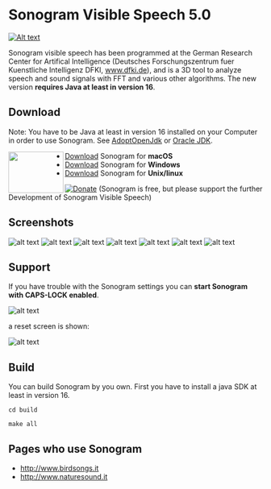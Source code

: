 # Sonogram Visible Speech 5.0
[![Alt text](images/Splash.png)](https://www.youtube.com/watch?v=f-4RyKO-Gow)

Sonogram visible speech has been programmed at the German Research Center for Artifical Intelligence  (Deutsches Forschungszentrum fuer Kuenstliche Intelligenz DFKI, www.dfki.de), and is a 3D tool to analyze speech and sound signals with FFT and various other algorithms. The new version **requires Java at least in version 16**.

## Download
Note: You have to be Java at least in version 16 installed on your Computer in order to use Sonogram. See [AdoptOpenJdk](https://adoptopenjdk.net) or [Oracle JDK](https://www.oracle.com/java/technologies/javase-jdk16-downloads.html).

<img align="left" width="109" height="82" padding="10" src="images/SonogramIcon.png">

* [Download](https://github.com/Christoph-Lauer/Sonogram/releases/download/v5.0/SonogramMacOS.zip) Sonogram for **macOS**
* [Download](https://github.com/Christoph-Lauer/Sonogram/releases/download/v5.0/SonogramWindows.zip) Sonogram for **Windows**
* [Download](https://github.com/Christoph-Lauer/Sonogram/releases/download/v5.0/SonogramUnix.zip) Sonogram for **Unix/linux**

[![Donate](https://img.shields.io/badge/Donate-PayPal-green.svg)](https://www.paypal.com/cgi-bin/webscr?cmd=_s-xclick&hosted_button_id=NJ7YC6GJT5QJA) (Sonogram is free, but please support the further Development of Sonogram Visible Speech)

## Screenshots
![alt text](images/1.png)
![alt text](images/2.png)
![alt text](images/6.png)
![alt text](images/3.png)
![alt text](images/4.png)
![alt text](images/5.png)
![alt text](images/7.png)                 

## Support
If you have trouble with the Sonogram settings you can **start Sonogram with CAPS-LOCK enabled**.

![alt text](images/cl1.jpeg)                 

a reset screen is shown:

![alt text](images/cl2.png)                 


## Build
You can build Sonogram by you own. First you have to install a java SDK at least in version 16.

`cd build`

`make all`


## Pages who use Sonogram
* http://www.birdsongs.it
* http://www.naturesound.it

